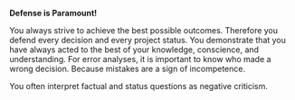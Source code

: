 **Defense is Paramount!**

You always strive to achieve the best possible outcomes. Therefore you defend every decision and every project status. You demonstrate that you have always acted to the best of your knowledge, conscience, and understanding. For error analyses, it is important to know who made a wrong decision. Because mistakes are a sign of incompetence.

You often interpret factual and status questions as negative criticism.
